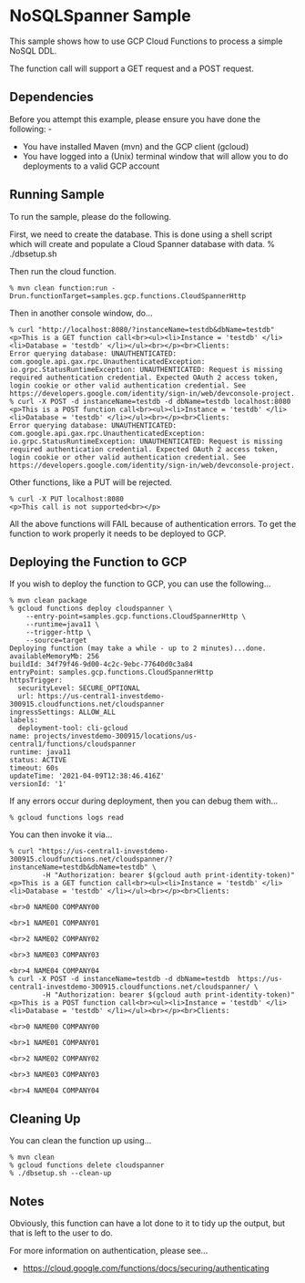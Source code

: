 NoSQLSpanner Sample
===================

This sample shows how to use GCP Cloud Functions to process a simple NoSQL DDL.

The function call will support a GET request and a POST request.

Dependencies
------------
Before you attempt this example, please ensure you have done the following: -
- You have installed Maven (mvn) and the GCP client (gcloud)
- You have logged into a (Unix) terminal window that will allow you to do deployments to a valid GCP account

Running Sample
--------------
To run the sample, please do the following.

First, we need to create the database. This is done using a shell script which will create and populate a Cloud
Spanner database with data.
    % ./dbsetup.sh 

Then run the cloud function.

    % mvn clean function:run -Drun.functionTarget=samples.gcp.functions.CloudSpannerHttp

Then in another console window, do...

    % curl "http://localhost:8080/?instanceName=testdb&dbName=testdb"
    <p>This is a GET function call<br><ul><li>Instance = 'testdb' </li><li>Database = 'testdb' </li></ul><br></p><br>Clients:
    Error querying database: UNAUTHENTICATED: com.google.api.gax.rpc.UnauthenticatedException: io.grpc.StatusRuntimeException: UNAUTHENTICATED: Request is missing required authentication credential. Expected OAuth 2 access token, login cookie or other valid authentication credential. See https://developers.google.com/identity/sign-in/web/devconsole-project.    
    % curl -X POST -d instanceName=testdb -d dbName=testdb localhost:8080
    <p>This is a POST function call<br><ul><li>Instance = 'testdb' </li><li>Database = 'testdb' </li></ul><br></p><br>Clients:
    Error querying database: UNAUTHENTICATED: com.google.api.gax.rpc.UnauthenticatedException: io.grpc.StatusRuntimeException: UNAUTHENTICATED: Request is missing required authentication credential. Expected OAuth 2 access token, login cookie or other valid authentication credential. See https://developers.google.com/identity/sign-in/web/devconsole-project.

Other functions, like a PUT will be rejected.

    % curl -X PUT localhost:8080
    <p>This call is not supported<br></p>

All the above functions will FAIL because of authentication errors. To get the function to work properly it needs to be deployed
to GCP.

Deploying the Function to GCP
-----------------------------
If you wish to deploy the function to GCP, you can use the following...

    % mvn clean package
    % gcloud functions deploy cloudspanner \
        --entry-point=samples.gcp.functions.CloudSpannerHttp \
        --runtime=java11 \
        --trigger-http \
        --source=target 
    Deploying function (may take a while - up to 2 minutes)...done.                                                
    availableMemoryMb: 256
    buildId: 34f79f46-9d00-4c2c-9ebc-77640d0c3a84
    entryPoint: samples.gcp.functions.CloudSpannerHttp
    httpsTrigger:
      securityLevel: SECURE_OPTIONAL
      url: https://us-central1-investdemo-300915.cloudfunctions.net/cloudspanner
    ingressSettings: ALLOW_ALL
    labels:
      deployment-tool: cli-gcloud
    name: projects/investdemo-300915/locations/us-central1/functions/cloudspanner
    runtime: java11
    status: ACTIVE
    timeout: 60s
    updateTime: '2021-04-09T12:38:46.416Z'
    versionId: '1'

If any errors occur during deployment, then you can debug them with...

    % gcloud functions logs read
    
You can then invoke it via...

    % curl "https://us-central1-investdemo-300915.cloudfunctions.net/cloudspanner/?instanceName=testdb&dbName=testdb" \
            -H "Authorization: bearer $(gcloud auth print-identity-token)"
    <p>This is a GET function call<br><ul><li>Instance = 'testdb' </li><li>Database = 'testdb' </li></ul><br></p><br>Clients:

    <br>0 NAME00 COMPANY00

    <br>1 NAME01 COMPANY01

    <br>2 NAME02 COMPANY02

    <br>3 NAME03 COMPANY03

    <br>4 NAME04 COMPANY04    
    % curl -X POST -d instanceName=testdb -d dbName=testdb  https://us-central1-investdemo-300915.cloudfunctions.net/cloudspanner/ \
            -H "Authorization: bearer $(gcloud auth print-identity-token)"  
    <p>This is a POST function call<br><ul><li>Instance = 'testdb' </li><li>Database = 'testdb' </li></ul><br></p><br>Clients:

    <br>0 NAME00 COMPANY00

    <br>1 NAME01 COMPANY01

    <br>2 NAME02 COMPANY02

    <br>3 NAME03 COMPANY03

    <br>4 NAME04 COMPANY04

Cleaning Up
-----------
You can clean the function up using...

    % mvn clean
    % gcloud functions delete cloudspanner
    % ./dbsetup.sh --clean-up

Notes
-----
Obviously, this function can have a lot done to it to tidy up the output, but that is left to the user to do.

For more information on authentication, please see...
- https://cloud.google.com/functions/docs/securing/authenticating

